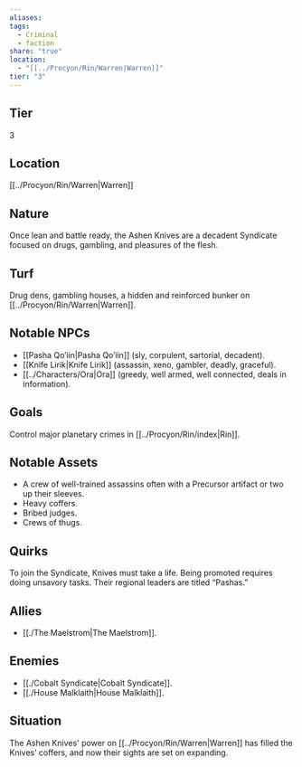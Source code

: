 ```yaml
---
aliases: 
tags:
  - Criminal
  - faction
share: "true"
location:
  - "[[../Procyon/Rin/Warren|Warren]]"
tier: "3"
---
```

## Tier

3

## Location

[[../Procyon/Rin/Warren|Warren]]

## Nature

Once lean and battle ready, the Ashen Knives are a decadent Syndicate focused on drugs, gambling, and pleasures of the flesh.

## Turf

Drug dens, gambling houses, a hidden and reinforced bunker on [[../Procyon/Rin/Warren|Warren]].

## Notable NPCs

- [[Pasha Qo’iin|Pasha Qo’iin]] (sly, corpulent, sartorial, decadent).
- [[Knife Lirik|Knife Lirik]] (assassin, xeno, gambler, deadly, graceful).
- [[../Characters/Ora|Ora]] (greedy, well armed, well connected, deals in information).


## Goals

Control major planetary crimes in [[../Procyon/Rin/index|Rin]].

## Notable Assets

- A crew of well-trained assassins often with a Precursor artifact or two up their sleeves.
- Heavy coffers.
- Bribed judges.
- Crews of thugs.


## Quirks

To join the Syndicate, Knives must take a life. Being promoted requires doing unsavory tasks. Their regional leaders are titled “Pashas.”

## Allies

- [[./The Maelstrom|The Maelstrom]].


## Enemies

- [[./Cobalt Syndicate|Cobalt Syndicate]].
- [[./House Malklaith|House Malklaith]].


## Situation

The Ashen Knives' power on [[../Procyon/Rin/Warren|Warren]] has filled the Knives’ coffers, and now their sights are set on expanding.
